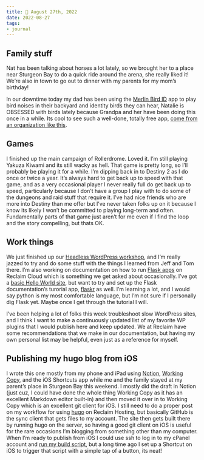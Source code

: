 ```yaml
---
title: 📓 August 27th, 2022
date: 2022-08-27
tags:
- journal
---
```

## Family stuff

Nat has been talking about horses a lot lately, so we brought her to a place near Sturgeon Bay to do a quick ride around the arena, she really liked it! We’re also in town to go out to dinner with my parents for my mom’s birthday!

In our downtime today my dad has been using the [Merlin Bird ID](https://merlin.allaboutbirds.org/) app to play bird noises in their backyard and identity birds they can hear, Natalie is OBSESSED with birds lately because Grandpa and her have been doing this once in a while. Its cool to see such a well-done, totally free app, [come from an organization like this](https://merlin.allaboutbirds.org/the-story/).

## Games

I finished up the main campaign of Rollerdrome. Loved it. I’m still playing Yakuza Kiwami and its still wacky as hell. That game is pretty long, so I’ll probably be playing it for a while. I’m dipping back in to Destiny 2 as I do once or twice a year. It’s always hard to get back up to speed with that game, and as a very occasional player I never really full do get back up to speed, particularly because I don’t have a group I play with to do some of the dungeons and raid stuff that require it. I’ve had nice friends who are more into Destiny than me offer but I’ve never taken folks up on it because I know its likely I won’t be committed to playing long-term and often. Fundamentally parts of that game just aren’t for me even if I find the loop and the story compelling, but thats OK.

## Work things

We just finished up our [Headless WordPress workshop](https://reclaimed.tech/headless-wordpress/welcome/#), and I’m really jazzed to try and do some stuff with the things I learned from Jeff and Tom there. I’m also working on documentation on how to run [Flask apps](https://flask.palletsprojects.com/en/2.2.x/) on Reclaim Cloud which is something we get asked about occasionally. I’ve got a [basic Hello World site](https://github.com/TaylorJadin/hello-world-flask), but want to try and set up the Flask documentation’s turorial app, [flaskr](https://flask.palletsprojects.com/en/2.2.x/tutorial/) as well. I’m learning a lot, and I would say python is my most comfortable language, but I’m not sure if I personally dig Flask yet. Maybe once I get through the tutorial I will. 

I’ve been helping a lot of folks this week troubleshoot slow WordPress sites, and I think I want to make a continuously updated list of my favorite WP plugins that I would publish here and keep updated. We at Reclaim have some recommendations that we make in our documentation, but having my own personal list may be helpful, even just as a reference for myself.

## Publishing my hugo blog from iOS

I wrote this one mostly from my phone and iPad using [Notion](https://www.notion.so), [Working Copy](https://workingcopy.app/), and the iOS Shortcuts app while me and the family stayed at my parent’s place in Sturgeon Bay this weekend. I mostly did the draft in Notion (just cuz, I could have done the whole thing Working Copy as it has an excellent Markdown editor built-in) and then moved it over in to Working Copy which is an excellent git client for iOS. I still need to do a proper post on my workflow for using [hugo](https://gohugo.io) on Reclaim Hosting, but basically GitHub is the sync client that gets files to my account. The site then gets built there by running hugo on the server, so having a good git client on iOS is useful for the rare occasions I’m blogging from something other than my computer. When I’m ready to publish from iOS I could use ssh to log in to my cPanel account and [run my build script](https://github.com/TaylorJadin/jadin.me/blob/main/build), but a long time ago I set up a Shortcut on iOS to trigger that script with a simple tap of a button, its neat!